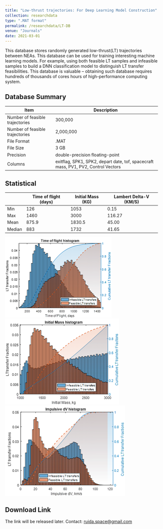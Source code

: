 ```yaml
---
title: "Low-thrust trajectories: For Deep Learning Model Construction"
collection: researchdata
type: ".MAT format"
permalink: /researchdata/LT-DB
venue: "Journals"
date: 2021-03-01
---
```


This database stores randomly generated low-thrust(LT) trajectories between NEAs. This database can be used for training interesting machine learning models. For example, using both feasible LT samples and infeasible samples to build a DNN classification model to distinguish LT transfer feasibilities. This database is valuable – obtaining such database requires hundreds of thousands of cores hours of high-performance computing system.

## Database Summary

| Item                            | Description                                                                         |
|---------------------------------|-------------------------------------------------------------------------------------|
| Number of feasible trajectories | 300,000                                                                             |
| Number of feasible trajectories | 2,000,000                                                                           |
| File Format                     | .MAT                                                                                |
| File Size                       | 3 GB                                                                                |
| Precision                       | double-precision floating-point                                                     |
| Columns                         | exitflag, SPK1, SPK2, depart date, tof, spacecraft mass, PV1, PV2, Control Vectors  |

## Statistical

|        | Time of flight (days) | Initial Mass (KG) | Lambert Delta-V (KM/S) |
|--------|-----------------------|-------------------|------------------------|
| Min    | 126                   | 1053              | 0.15                   |
| Max    | 1460                  | 3000              | 116.27                 |
| Mean   | 875.9                 | 1830.5            | 45.00                  |
| Median | 883                   | 1732              | 41.65                  |

![DB3-stats1](/images/DB3-stats1.png "DB3-stats1")
![DB3-stats2](/images/DB3-stats2.png "DB3-stats2")
![DB3-stats3](/images/DB3-stats3.png "DB3-stats3")

## Download Link
The link will be released later. Contact: ruida.space@gmail.com
